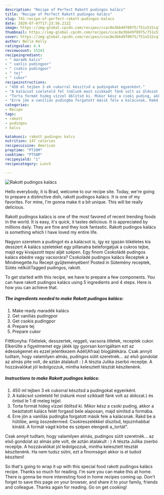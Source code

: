 ```yaml
---
description: "Recipe of Perfect Rakott pudingos kalács"
title: "Recipe of Perfect Rakott pudingos kalács"
slug: 741-recipe-of-perfect-rakott-pudingos-kalacs
date: 2020-07-07T17:23:56.212Z
image: https://img-global.cpcdn.com/recipes/ccac8e3bb49f0975/751x532cq70/rakott-pudingos-kalacs-recept-foto.jpg
thumbnail: https://img-global.cpcdn.com/recipes/ccac8e3bb49f0975/751x532cq70/rakott-pudingos-kalacs-recept-foto.jpg
cover: https://img-global.cpcdn.com/recipes/ccac8e3bb49f0975/751x532cq70/rakott-pudingos-kalacs-recept-foto.jpg
author: Nelle Kelly
ratingvalue: 4.4
reviewcount: 15241
recipeingredient:
- " maradk kalcs"
- " vanlis pudingpor"
- " csokis pudingpor"
- " tej"
- " cukor"
recipeinstructions:
- "450 ml tejben 3 ek cukorral készítsd a pudingokat egyenként."
- "A kalácsot szeleteld fel (nálunk most szikkadt fánk volt az áldozat.) és öntsd le 1 dl meleg tejjel."
- "Torta formát hideg vízzel öblítsd ki. Mikor kész a csoki puding, akkor a beáztatott kalács felét forgasd bele alaposan, majd simítsd a formába."
- "Erre jön a vaníliás pudingba forgatott másik fele a kalácsnak. Rakd be a hűtőbe, amíg összedermed. Csokireszelékkel díszítsd, tejszínhabbal kínáld. A formát vágd körbe és szépen elengedi a,,tortát&#34;."
categories:
- Recipe
tags:
- rakott
- pudingos
- kalcs

katakunci: rakott pudingos kalcs 
nutrition: 147 calories
recipecuisine: American
preptime: "PT20M"
cooktime: "PT58M"
recipeyield: "1"
recipecategory: Lunch

---
```



![Rakott pudingos kalács](https://img-global.cpcdn.com/recipes/ccac8e3bb49f0975/751x532cq70/rakott-pudingos-kalacs-recept-foto.jpg)

Hello everybody, it is Brad, welcome to our recipe site. Today, we're going to prepare a distinctive dish, rakott pudingos kalács. It is one of my favorites. For mine, I'm gonna make it a bit unique. This will be really delicious.

Rakott pudingos kalács is one of the most favored of recent trending foods in the world. It is easy, it's quick, it tastes delicious. It is appreciated by millions daily. They are fine and they look fantastic. Rakott pudingos kalács is something which I have loved my entire life.

Nagyon szeretem a pudingot és a kalácsot is, így ez igazán tökéletes kis desszert A kalács szeleteket egy pillanatra beleforgatjuk a cukros tejbe, majd egy kivajazott tepsi alját szépen. Egy finom Csokoládé pudingos kalács ebédre vagy vacsorára? Csokoládé pudingos kalács Receptek a Mindmegette.hu Recept gyűjteményében! Posted in Sütemény receptek, Sütés nélküliTagged pudingos, rakott.


To get started with this recipe, we have to prepare a few components. You can have rakott pudingos kalács using 5 ingredients and 4 steps. Here is how you can achieve that.

<!--inarticleads1-->

##### The ingredients needed to make Rakott pudingos kalács:

1. Make ready  maradék kalács
1. Get  vaníliás pudingpor
1. Get  csokis pudingpor
1. Prepare  tej
1. Prepare  cukor


FittKonyha: Főételek, desszertek, reggeli, vacsora ötletek, receptek cukor. Elkerülte a figyelmemet egy játék így gyorsan korrigáltam ezt az édességemet és ezzel jelentkezem Adél(Afraa) blogjátékára. Csak annyit tudtam, hogy valamilyen almás, pudingos sütit szeretnék… az első gondolat az almás pite volt, de aztán átalakult : ) A tészta Julika zserbó receptje. A hozzávalókat jól ledolgozzuk, mintha kelesztett tésztát készítenénk. 

<!--inarticleads2-->

##### Instructions to make Rakott pudingos kalács:

1. 450 ml tejben 3 ek cukorral készítsd a pudingokat egyenként.
1. A kalácsot szeleteld fel (nálunk most szikkadt fánk volt az áldozat.) és öntsd le 1 dl meleg tejjel.
1. Torta formát hideg vízzel öblítsd ki. Mikor kész a csoki puding, akkor a beáztatott kalács felét forgasd bele alaposan, majd simítsd a formába.
1. Erre jön a vaníliás pudingba forgatott másik fele a kalácsnak. Rakd be a hűtőbe, amíg összedermed. Csokireszelékkel díszítsd, tejszínhabbal kínáld. A formát vágd körbe és szépen elengedi a,,tortát&#34;.


Csak annyit tudtam, hogy valamilyen almás, pudingos sütit szeretnék… az első gondolat az almás pite volt, de aztán átalakult : ) A tészta Julika zserbó receptje. A hozzávalókat jól ledolgozzuk, mintha kelesztett tésztát készítenénk. Ha nem tudsz sütni, ezt a finomságot akkor is el tudod készíteni! 

So that's going to wrap it up with this special food rakott pudingos kalács recipe. Thanks so much for reading. I'm sure you can make this at home. There is gonna be more interesting food in home recipes coming up. Don't forget to save this page on your browser, and share it to your family, friends and colleague. Thanks again for reading. Go on get cooking!
